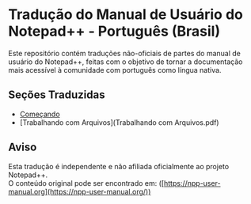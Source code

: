 # Tradução do Manual de Usuário do Notepad++ - Português (Brasil)

Este repositório contém traduções não-oficiais de partes do manual de usuário do Notepad++, feitas com o objetivo de tornar a documentação mais acessível à comunidade com português como língua nativa.

## Seções Traduzidas

- [Começando](Começando.pdf)
- [Trabalhando com Arquivos](Trabalhando com Arquivos.pdf)

## Aviso

Esta tradução é independente e não afiliada oficialmente ao projeto Notepad++.  
O conteúdo original pode ser encontrado em: ([https://npp-user-manual.org](https://npp-user-manual.org/))
